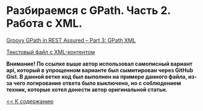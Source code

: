 # Разбираемся с GPath. Часть 2. Работа с XML.

[Groovy GPath in REST Assured – Part 3: GPath XML](https://www.james-willett.com/rest-assured-gpath-xml/)

[Текстовый файл с XML-контентом](https://gist.githubusercontent.com/kadehar/148a3fd1ab04b0bebd8b7b2e45b4478f/raw/a626a9410d852052bf5ed13397a164451ec2e892/videogames.xml)

**Внимание! По ссылке выше автор использовал самописный вариант api, который в упрощенном варианте был сымитирован через GitHub Gist. В данной ветке код был выполнен на примере данного файла, из-за чего логирование ответа было выключено, но с соблюдением техник, которые хотел донести автор оригинальной статьи.**

[<< К содержанию](https://github.com/kadehar/let-everything-be-groovy/blob/main/README.md)
